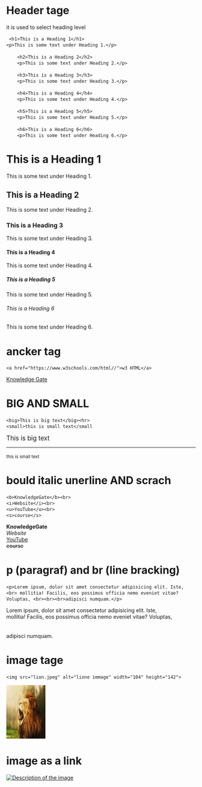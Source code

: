 # Header tage

it is used to select heading level

```
 <h1>This is a Heading 1</h1>
<p>This is some text under Heading 1.</p>

    <h2>This is a Heading 2</h2>
    <p>This is some text under Heading 2.</p>

    <h3>This is a Heading 3</h3>
    <p>This is some text under Heading 3.</p>

    <h4>This is a Heading 4</h4>
    <p>This is some text under Heading 4.</p>

    <h5>This is a Heading 5</h5>
    <p>This is some text under Heading 5.</p>

    <h6>This is a Heading 6</h6>
    <p>This is some text under Heading 6.</p>
```
<h1>This is a Heading 1</h1>
    <p>This is some text under Heading 1.</p>
<h2>This is a Heading 2</h2>
    <p>This is some text under Heading 2.</p>
<h3>This is a Heading 3</h3>
    <p>This is some text under Heading 3.</p>
<h4>This is a Heading 4</h4>
    <p>This is some text under Heading 4.</p>
<h5>This is a Heading 5</h5>
    <p>This is some text under Heading 5.</p>
<h6>This is a Heading 6</h6>
    <p>This is some text under Heading 6.</p>

# ancker tag
``` 
<a href="https://www.w3schools.com/html//">w3 HTML</a>
```
 <a href="https://www.w3schools.com/html/">Knowledge Gate</a>
 
 # BIG AND SMALL

 ```
<big>This is big text</big><hr>
<small>this is small text</small
 ```
 <big>This is big text</big><hr>
    <small>this is small text</small>
 # bould italic unerline AND scrach
 ```
<b>KnowledgeGate</b><br>
<i>Website</i><br>
<u>YouTube</u><br>
<s>course</s>
```

<b>KnowledgeGate</b><br>
<i>Website</i><br>
<u>YouTube</u><br>
<s>course</s>

# p (paragraf) and br (line bracking) 
```
<p>Lorem ipsum, dolor sit amet consectetur adipisicing elit. Iste, <br> mollitia! Facilis, eos possimus officia nemo eveniet vitae? Voluptas, <br><br><br>adipisci numquam.</p>
```
<p>Lorem ipsum, dolor sit amet consectetur adipisicing elit. Iste, <br> mollitia! Facilis, eos possimus officia nemo eveniet vitae? Voluptas, <br><br><br>adipisci numquam.</p>

# image tage 

```
<img src="lion.jpeg" alt="lione immage" width="104" height="142">
```
<img src="lion.jpeg" alt="lione immage" width="104" height="142">

# image as a link
<a href="https://www.w3schools.com/html/">
        <img src="image-url.jpeg" alt="Description of the image" width="104" height="142">
</a>